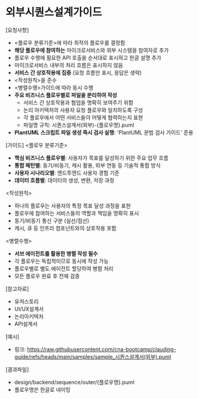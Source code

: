 # 외부시퀀스설계가이드 

[요청사항]
- <플로우 분류기준>에 따라 최적의 플로우를 결정함  
- **해당 플로우에 참여하는** 마이크로서비스와 외부 시스템을 참여자로 추가
- 플로우 수행에 필요한 API 호출을 순서대로 표시하고 한글 설명 추가
- 마이크로서비스 내부의 처리 흐름은 표시하지 않음
- **서비스 간 상호작용에 집중** (요청 흐름만 표시, 응답은 생략)
- <작성원칙>을 준수
- <병렬수행>가이드에 따라 동시 수행 
- **주요 비즈니스 플로우별로 파일을 분리하여 작성**
  - 서비스 간 상호작용과 협업을 명확히 보여주기 위함
  - 논리 아키텍처의 사용자 요청 플로우와 일치하도록 구성
  - 각 플로우에서 어떤 서비스들이 어떻게 협력하는지 표현
  - 파일명 규칙: 시퀀스설계서(외부)-{플로우명}.puml
- **PlantUML 스크립트 파일 생성 즉시 검사 실행**: 'PlantUML 문법 검사  가이드' 준용 

[가이드]
<플로우 분류기준>
- **핵심 비즈니스 플로우별**: 사용자가 목표를 달성하기 위한 주요 업무 흐름
- **통합 패턴별**: 동기/비동기, 캐시 활용, 외부 연동 등 기술적 통합 방식
- **사용자 시나리오별**: 엔드투엔드 사용자 경험 기준
- **데이터 흐름별**: 데이터의 생성, 변환, 저장 과정

<작성원칙>
- 하나의 플로우는 사용자의 특정 목표 달성 과정을 표현
- 플로우에 참여하는 서비스들의 역할과 책임을 명확히 표시
- 동기/비동기 통신 구분 (실선/점선)
- 캐시, 큐 등 인프라 컴포넌트와의 상호작용 포함

<병렬수행>
- **서브 에이전트를 활용한 병렬 작성 필수**
- 각 플로우는 독립적이므로 동시에 작성 가능
- 플로우별로 별도 에이전트 할당하여 병렬 처리
- 모든 플로우 완료 후 전체 검증

[참고자료]
- 유저스토리
- UI/UX설계서
- 논리아키텍처
- API설계서

[예시]
- 링크: https://raw.githubusercontent.com/cna-bootcamp/clauding-guide/refs/heads/main/samples/sample_시퀀스설계서(외부).puml

[결과파일]
- design/backend/sequence/outer/{플로우명}.puml
- 플로우명은 한글로 네이밍 